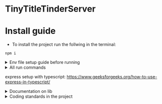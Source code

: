 # TinyTitleTinderServer

# Install guide
- To install the project run the follwing in the terminal: 
```
npm i
```

<details>
<summary>Env file setup guide before running</summary>
- Make an .env file in root with the following variables<br>
- PORT = The port the application is running on<br>
- DB_HOST = Name of the database host<br>
- DB_PORT = Database port<br>
- DB_USERNAME = Database username<br>
- DB_PASSWORD = Database password<br>
- DB_DATABASE = The name of the database<br>
</details>

<details>
<summary>All run commands</summary>

- Run as dev: 
```
npm run start-dev
```

- Run in production (only on production server): 
```
npm run start
```

# Eslint commands
- Run eslint to auto cleanup code: 
```
npm run format
```

- Run eslint to check code standard is valid: 
```
npm run lint
```

# Test command
- Run to run test with jest: 
```
npm run test
```

</details>

express setup with typescript: 
https://www.geeksforgeeks.org/how-to-use-express-in-typescript/

<details>
<summary>Documentation on lib</summary>
- Axios     =   https://www.npmjs.com/package/axios<br>
- Dotenv    =   https://www.npmjs.com/package/dotenv<br>
- Express   =   https://www.npmjs.com/package/express<br>
- Nodemon   =   https://www.npmjs.com/package/nodemon<br>
- Ts-node   =   https://www.npmjs.com/package/ts-node<br>
- Typescript =  https://www.npmjs.com/package/typescript<br>
- Eslint    =   https://www.npmjs.com/package/eslint<br>
</details>


<details>
<summary>Coding standards in the project</summary>
- ....coming soon....
</details>